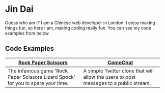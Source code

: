 # Jin Dai

Guess who am I?
I am a Chinese web developer in London. I enjoy making things fun, so here I am, making coding really fun. You can see my code examples from below.

## Code Examples

[Rock Paper Scissors] | [ComeChat]
--- | ---
The infamous game 'Rock Paper Scissors Lizard Spock' for you to spare your time. | A simple Twitter clone that will allow the users to post messages to a public stream.

[Rock Paper Scissors]: https://github.com/jindai1783/Rock-Paper-Scissors-Lizard-Spock
[ComeChat]: https://github.com/jindai1783/ComeChat
